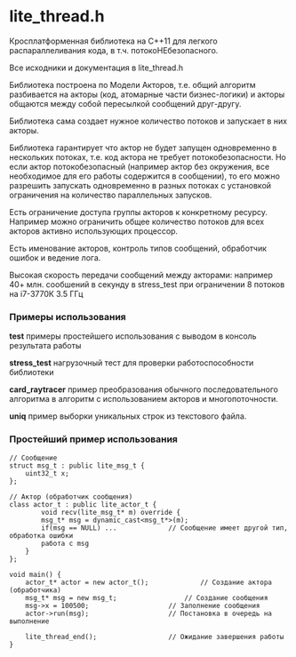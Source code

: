 ﻿# lite_thread.h

Кросплатформенная библиотека на С++11 для легкого распараллеливания кода, в т.ч. потокоНЕбезопасного.

Все исходники и документация в lite_thread.h 

Библиотека построена по Модели Акторов, т.е. общий алгоритм разбивается на акторы (код, атомарные 
части бизнес-логики) и акторы общаются между собой пересылкой сообщений друг-другу. 

Библиотека сама создает нужное количество потоков и запускает в них акторы. 

Библиотека гарантирует что актор не будет запущен одновременно в нескольких потоках, т.е. код актора 
не требует потокобезопасности. Но если актор потокобезопасный (например актор без окружения, все 
необходимое для его работы содержится в сообщении), то его можно разрешить запускать одновременно в
разных потоках с установкой ограничения на количество параллельных запусков.

Есть ограничение доступа группы акторов к конкретному ресурсу. Например можно ограничить общее количество 
потоков для всех акторов активно использующих процессор.

Есть именование акторов, контроль типов сообщений, обработчик ошибок и ведение лога.

Высокая скорость передачи сообщений между акторами: например 40+ млн. сообшений в секунду в stress_test 
при ограничении 8 потоков на i7-3770К 3.5 ГГц

### Примеры использования

**test** примеры простейшего использования с выводом в консоль результата работы

**stress_test** нагрузочный тест для проверки работоспособности библиотеки

**card_raytracer** пример преобразования обычного последовательного алгоритма в алгоритм с использованием 
акторов и многопоточности.

**uniq** пример выборки уникальных строк из текстового файла.


### Простейший пример использования


	// Сообщение
	struct msg_t : public lite_msg_t {
		uint32_t x;
	};

	// Актор (обработчик сообщения)
	class actor_t : public lite_actor_t {
			void recv(lite_msg_t* m) override {
			msg_t* msg = dynamic_cast<msg_t*>(m);
			if(msg == NULL) ...				// Сообщение имеет другой тип, обработка ошибки 
			работа с msg
		}
	};

	void main() {
		actor_t* actor = new actor_t();				// Создание актора (обработчика)
		msg_t* msg = new msg_t;					// Создание сообщения
		msg->x = 100500;					// Заполнение сообщения
		actor->run(msg);					// Постановка в очередь на выполнение

		lite_thread_end();					// Ожидание завершения работы
	}
